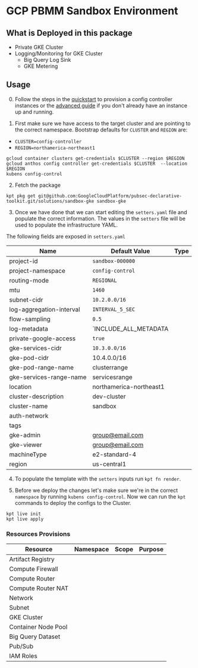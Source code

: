 # GCP PBMM Sandbox Environment

## What is Deployed in this package
- Private GKE Cluster
- Logging/Monitoring for GKE Cluster
    - Big Query Log Sink
    - GKE Metering

## Usage

0. Follow the steps in the [quickstart](../../README.md#Quickstart) to provision a config controller instances or the [advanced guide](../../docs/advanced-install.md) if you don't already have an instance up and running.

1. First make sure we have access to the target cluster and are pointing to the correct namespace. Bootstrap defaults for `CLUSTER` and `REGION` are:
- `CLUSTER=config-controller`
- `REGION=northamerica-northeast1`

```
gcloud container clusters get-credentials $CLUSTER --region $REGION
gcloud anthos config controller get-credentials $CLUSTER  --location $REGION
kubens config-control
```

2. Fetch the package
```
kpt pkg get git@github.com:GoogleCloudPlatform/pubsec-declarative-toolkit.git/solutions/sandbox-gke sandbox-gke
```

3. Once we have done that we can start editing the `setters.yaml` file and populate the correct information. The values in the `setters` file will be used to populate the infrastructure YAML.

The following fields are exposed in `setters.yaml`

| Name | Default Value | Type | 
| -------- | --------- | ----- |
| project-id | `sandbox-000000` | |
| project-namespace | `config-control` | |
| routing-mode | `REGIONAL` | |
| mtu | `1460` | |
| subnet-cidr | `10.2.0.0/16` | |
| log-aggregation-interval | `INTERVAL_5_SEC` | |
| flow-sampling | `0.5` | |
| log-metadata | `INCLUDE_ALL_METADATA | |
| private-google-access | `true` | |
| gke-services-cidr | `10.3.0.0/16` | |
| gke-pod-cidr | 10.4.0.0/16 | |
| gke-pod-range-name | clusterrange | |
| gke-services-range-name  | servicesrange | |
| location | northamerica-northeast1 | |
| cluster-description | dev-cluster | |
| cluster-name | sandbox  | |
| auth-network | | |
| tags | | |
| gke-admin | group@email.com | |
| gke-viewer | group@email.com | |
| machineType | e2-standard-4 | |
| region | us-central1 | |
4. To populate the template with the `setters` inputs run `kpt fn render`.


5. Before we deploy the changes let's make sure we're in the correct `namespace` by running `kubens config-control`. Now we can run the `kpt` commands to deploy the configs to the Cluster.

```
kpt live init
kpt live apply
```

### Resources Provisions

| Resource | Namespace | Scope | Purpose |
| -------- | --------- | ----- | ------- |
| Artifact Registry | | | |
| Compute Firewall | | | |
| Compute Router | | | |
| Compute Router NAT | | | |
| Network | | | |
| Subnet | | | |
| GKE Cluster | | | |
| Container Node Pool | | | |
| Big Query Dataset | | | |
| Pub/Sub | | | |
| IAM Roles | | | |